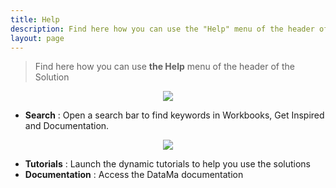 ```yaml
---
title: Help
description: Find here how you can use the "Help" menu of the header of the DataMa Solutions
layout: page
---
```


> Find here how you can use **the Help** menu of the header of the Solution

<center><img src="{{site.url}}/{{site.baseurl}}/core_app/new/interface/header/images/help_menu.jpg"/></center>

- **Search** : Open a search bar to find keywords in Workbooks, Get Inspired and Documentation.
<center><img src="{{site.url}}/{{site.baseurl}}/core_app/new/interface/header/images/search_bar.png"/></center>

- **Tutorials** : Launch the dynamic tutorials to help you use the solutions
- **Documentation** : Access the DataMa documentation
